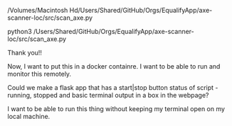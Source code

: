 /Volumes/Macintosh Hd/Users/Shared/GitHub/Orgs/EqualifyApp/axe-scanner-loc/src/scan_axe.py

python3 /Users/Shared/GitHub/Orgs/EqualifyApp/axe-scanner-loc/src/scan_axe.py


Thank you!!

Now, I want to put this in a docker containre. I want to be able to run and monitor this remotely.

Could we make a flask app that has a start|stop button
status of script - running, stopped
and basic terminal output in a box in the webpage?

I want to be able to run this thing without keeping my terminal open on my local machine.